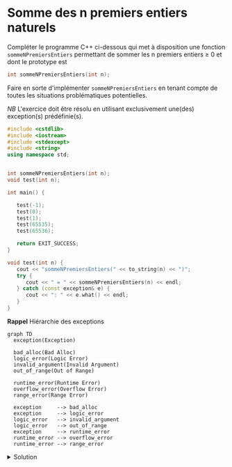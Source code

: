 # Somme des n premiers entiers naturels 

Compléter le programme C++ ci-dessous qui met à disposition une fonction `sommeNPremiersEntiers` permettant de sommer les n premiers entiers ≥ 0 et dont le prototype est

~~~cpp
int sommeNPremiersEntiers(int n);
~~~

Faire en sorte d'implémenter `sommeNPremiersEntiers` en tenant compte de toutes les situations problématiques potentielles.

_NB_ L'exercice doit être résolu en utilisant exclusivement une(des) exception(s) prédéfinie(s).

~~~cpp
#include <cstdlib>
#include <iostream>
#include <stdexcept>
#include <string>
using namespace std;


int sommeNPremiersEntiers(int n);
void test(int n);

int main() {

   test(-1);
   test(0);
   test(1);
   test(65535);
   test(65536);

   return EXIT_SUCCESS;
}

void test(int n) {
   cout << "sommeNPremiersEntiers(" << to_string(n) << ")";
   try {
      cout << " = " << sommeNPremiersEntiers(n) << endl;
   } catch (const exception& e) {
      cout << ": " << e.what() << endl;
   }
}
~~~

**Rappel** Hiérarchie des exceptions

~~~mermaid
graph TD
  exception(Exception)
  
  bad_alloc(Bad Alloc)
  logic_error(Logic Error)
  invalid_argument(Invalid Argument)
  out_of_range(Out of Range)

  runtime_error(Runtime Error)
  overflow_error(Overflow Error)
  range_error(Range Error)

  exception     --> bad_alloc
  exception     --> logic_error
  logic_error   --> invalid_argument
  logic_error   --> out_of_range
  exception     --> runtime_error
  runtime_error --> overflow_error
  runtime_error --> range_error
~~~


<details>
<summary>Solution</summary>

~~~cpp
#include <cstdlib>
#include <iostream>
#include <limits>
#include <stdexcept>
#include <string>
using namespace std;

using ullong = unsigned long long;

int sommeNPremiersEntiers(int n);
void test(int n);

int main() {

   test(-1);
   test(0);
   test(1);
   test(65535);
   test(65536);

   return EXIT_SUCCESS;
}

int sommeNPremiersEntiers(int n) {
   if (n < 0)
      throw invalid_argument("Argument non valide: n doit etre >= 0");      
   const ullong SOMME = (ullong) n * ((ullong) n + 1) / 2;
   if (SOMME > numeric_limits<int>::max())
      throw overflow_error("Un debordement est survenu dans les calculs");
   return (int) SOMME;
}

void test(int n) {
   cout << "sommeNPremiersEntiers(" << to_string(n) << ")";
   try {
      cout << " = " << sommeNPremiersEntiers(n) << endl;
   } catch (const exception& e) {
      cout << ": " << e.what() << endl;
   }
}

// sommeNPremiersEntiers(-1): Argument non valide: n doit etre >= 0
// sommeNPremiersEntiers(0) = 0
// sommeNPremiersEntiers(1) = 1
// sommeNPremiersEntiers(65535) = 2147450880
// sommeNPremiersEntiers(65536): Un debordement est survenu dans les calculs
~~~



</details>
